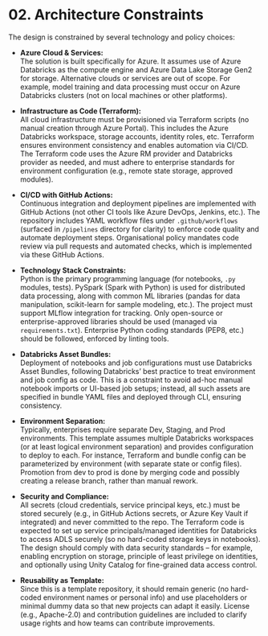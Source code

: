 # 02. Architecture Constraints

The design is constrained by several technology and policy choices:

- **Azure Cloud & Services:**  
  The solution is built specifically for Azure. It assumes use of Azure Databricks as the compute engine and Azure Data Lake Storage Gen2 for storage. Alternative clouds or services are out of scope. For example, model training and data processing must occur on Azure Databricks clusters (not on local machines or other platforms).

- **Infrastructure as Code (Terraform):**  
  All cloud infrastructure must be provisioned via Terraform scripts (no manual creation through Azure Portal). This includes the Azure Databricks workspace, storage accounts, identity roles, etc. Terraform ensures environment consistency and enables automation via CI/CD. The Terraform code uses the Azure RM provider and Databricks provider as needed, and must adhere to enterprise standards for environment configuration (e.g., remote state storage, approved modules).

- **CI/CD with GitHub Actions:**  
  Continuous integration and deployment pipelines are implemented with GitHub Actions (not other CI tools like Azure DevOps, Jenkins, etc.). The repository includes YAML workflow files under `.github/workflows` (surfaced in `/pipelines` directory for clarity) to enforce code quality and automate deployment steps. Organisational policy mandates code review via pull requests and automated checks, which is implemented via these GitHub Actions.

- **Technology Stack Constraints:**  
  Python is the primary programming language (for notebooks, `.py` modules, tests). PySpark (Spark with Python) is used for distributed data processing, along with common ML libraries (pandas for data manipulation, scikit-learn for sample modeling, etc.). The project must support MLflow integration for tracking. Only open-source or enterprise-approved libraries should be used (managed via `requirements.txt`). Enterprise Python coding standards (PEP8, etc.) should be followed, enforced by linting tools.

- **Databricks Asset Bundles:**  
  Deployment of notebooks and job configurations must use Databricks Asset Bundles, following Databricks’ best practice to treat environment and job config as code. This is a constraint to avoid ad-hoc manual notebook imports or UI-based job setups; instead, all such assets are specified in bundle YAML files and deployed through CLI, ensuring consistency.

- **Environment Separation:**  
  Typically, enterprises require separate Dev, Staging, and Prod environments. This template assumes multiple Databricks workspaces (or at least logical environment separation) and provides configuration to deploy to each. For instance, Terraform and bundle config can be parameterized by environment (with separate state or config files). Promotion from dev to prod is done by merging code and possibly creating a release branch, rather than manual rework.

- **Security and Compliance:**  
  All secrets (cloud credentials, service principal keys, etc.) must be stored securely (e.g., in GitHub Actions secrets, or Azure Key Vault if integrated) and never committed to the repo. The Terraform code is expected to set up service principals/managed identities for Databricks to access ADLS securely (so no hard-coded storage keys in notebooks). The design should comply with data security standards – for example, enabling encryption on storage, principle of least privilege on identities, and optionally using Unity Catalog for fine-grained data access control.

- **Reusability as Template:**  
  Since this is a template repository, it should remain generic (no hard-coded environment names or personal info) and use placeholders or minimal dummy data so that new projects can adapt it easily. License (e.g., Apache-2.0) and contribution guidelines are included to clarify usage rights and how teams can contribute improvements.
